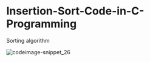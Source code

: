 # Insertion-Sort-Code-in-C-Programming
Sorting algorithm

![codeimage-snippet_26](https://github.com/kaniz-codes/Insertion-Sort-Code-in-C-Programming/assets/138873297/5c276fc0-9ecb-41ec-ad9d-caab2aaa381c)
